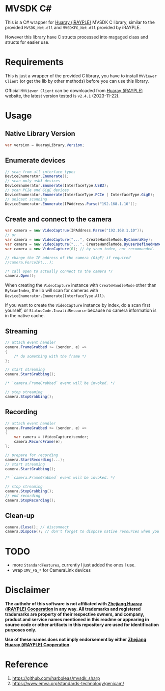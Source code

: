 # MVSDK C#

This is a C# wrapper for [Huaray (iRAYPLE)](https://www.irayple.com) MVSDK C library,
similar to the provided `MVSDK_Net.dll` and `MVSDKFG_Net.dll` provided by iRAYPLE.

However this library have C structs processed into magaged class and structs for
easier use.

# Requirements

This is just a wrapper of the provided C library, you have to install `MVViewer Client`
(or get the lib by other methods) before you can use this library.

Official `MVViewer Client` can be downloaded from [Huaray (iRAYPLE)](https://www.irayple.com)
website, the latest version tested is `v2.4.1` (2023-11-22).

# Usage
## Native Library Version
```C#
var version = HuarayLibrary.Version;
```

## Enumerate devices
```C#
// scan from all interface types
DeviceEnumerator.Enumerate();
// scan only usb3 devices
DeviceEnumerator.Enumerate(InterfaceType.USB3);
// scan PCIe and GigE devices
DeviceEnumerator.Enumerate(InterfaceType.PCIe | InterfaceType.GigE);
// unicast scanning
DeviceEnumerator.Enumerate(IPAddress.Parse("192.168.1.10"));
```

## Create and connect to the camera
```C#
var camera = new VideoCaptrue(IPAddress.Parse("192.168.1.10"));
// or
var camera = new VideoCapture("...", CreateHandleMode.ByCameraKey);
var camera = new VideoCapture("...", CreateHandleMode.ByUserDefinedName);
var camera = new VideoCapture(0); // by scan index, not recommanded.

// change the IP address of the camera (GigE) if required
//camera.ForceIP(...);

/* call open to actually connect to the camera */
camera.Open();
```
When creating the `VideoCapture` instance with `CreateHandleMode` other than `ByScanIndex`,
the lib will scan for cameras with `DeviceEnumerator.Enumerate(InterfaceType.All)`.

If you want to create the `VideoCapture` instance by index, do a scan first yourself, or
`StatusCode.InvalidResource` because no camera information is in the native cache.

## Streaming
```C#
// attach event handler
camera.FrameGrabbed += (sender, e) => 
{
    /* do something with the frame */
};

// start streaming
camera.StartGrabbing();

/* `camera.FrameGrabbed` event will be invoked. */

// stop streaming
camera.StopGrabbing();
```

## Recording
```C#
// attach event handler
camera.FrameGrabbed += (sender, e) =>
{
    var camera = (VideoCapture)sender;
    camera.RecordFrame(e);
};

// prepare for recording
camera.StartRecording(...);
// start streaming
camera.StartGrabbing();

/* `camera.FrameGrabbed` event will be invoked. */

// stop streaming
camera.StopGrabbing();
// end recording
camera.StopRecording();
```

## Clean-up
```C#
camera.Close(); // disconnect
camera.Dispose(); // don't forget to dispose native resources when you're done
```

# TODO
- more `StandardFeatures`, currently I just added the ones I use.
- wrap `IMV_FG_*` for CameraLink devices

# Disclaimer

**The authohr of this software is not affiliated with
[Zhejiang Huaray (iRAYPLE) Cooperation](https://www.irayple.com) in any way. All
trademarks and registered trademarks are property of their respective owners,
and company, product and service names mentioned in this readme or appearing in
source code or other artifacts in this repository are used for identification
purposes only.**

**Use of these names does not imply endorsement by either
[Zhejiang Huaray (iRAYPLE) Cooperation](https://www.irayple.com).**

# Reference
1. https://github.com/harboleas/mvsdk_sharp
2. https://www.emva.org/standards-technology/genicam/